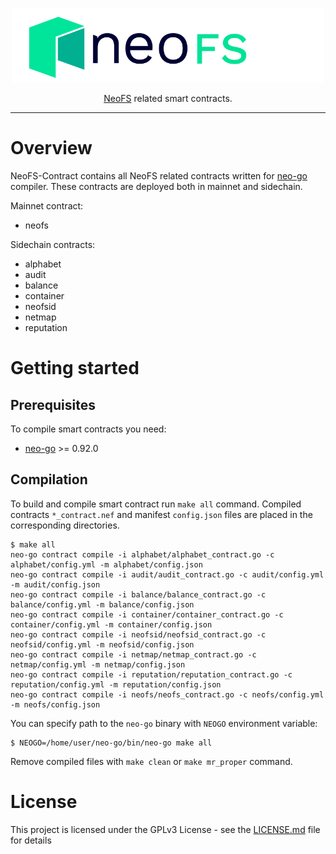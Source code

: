 <p align="center">
<img src="./.github/logo.svg" width="500px" alt="NeoFS">
</p>
<p align="center">
  <a href="https://fs.neo.org">NeoFS</a> related smart contracts.
</p>

---

# Overview

NeoFS-Contract contains all NeoFS related contracts written for
[neo-go](https://github.com/nspcc-dev/neo-go) compiler. These contracts
are deployed both in mainnet and sidechain.

Mainnet contract:

- neofs

Sidechain contracts:

- alphabet
- audit
- balance
- container
- neofsid
- netmap
- reputation

# Getting started 

## Prerequisites

To compile smart contracts you need:

-   [neo-go](https://github.com/nspcc-dev/neo-go) >= 0.92.0

## Compilation

To build and compile smart contract run `make all` command. Compiled contracts
`*_contract.nef` and manifest `config.json` files are placed in the 
corresponding directories. 

```
$ make all
neo-go contract compile -i alphabet/alphabet_contract.go -c alphabet/config.yml -m alphabet/config.json
neo-go contract compile -i audit/audit_contract.go -c audit/config.yml -m audit/config.json
neo-go contract compile -i balance/balance_contract.go -c balance/config.yml -m balance/config.json
neo-go contract compile -i container/container_contract.go -c container/config.yml -m container/config.json
neo-go contract compile -i neofsid/neofsid_contract.go -c neofsid/config.yml -m neofsid/config.json
neo-go contract compile -i netmap/netmap_contract.go -c netmap/config.yml -m netmap/config.json
neo-go contract compile -i reputation/reputation_contract.go -c reputation/config.yml -m reputation/config.json
neo-go contract compile -i neofs/neofs_contract.go -c neofs/config.yml -m neofs/config.json
```

You can specify path to the `neo-go` binary with `NEOGO` environment variable:

```
$ NEOGO=/home/user/neo-go/bin/neo-go make all
```

Remove compiled files with `make clean` or `make mr_proper` command.


# License

This project is licensed under the GPLv3 License - see the 
[LICENSE.md](LICENSE.md) file for details
